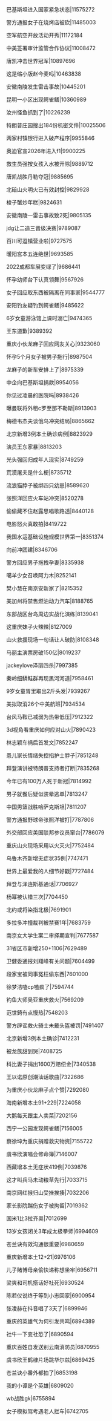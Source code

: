 巴基斯坦进入国家紧急状态|11575272

警方通报女子在烧烤店被砍|11485003

空军航空开放活动开秀|11172184

中美签署审计监管合作协议|11008472

唐凯冲击世界冠军|10897696

这是缩小版赵今麦吗|10463838

安徽南陵发生雷击事故|10445201

昆明一小区出现鳄雀鳝|10360989

汝州怪鱼抓到了|10226239

特朗普庄园搜出184份机密文件|10025506

两家村镇银行进入破产程序|9955846

奥迪官宣2026年进入f1|9900225

救生员强按女孩入水被开除|9889712

唐凯战胜丹勒夺冠|9885695

北碚山火明火已有效封控|9829928

梭子蟹炒年糕|9824631

安徽南陵一雷击事故致2死|9805135

jdg让二追三晋级决赛|9789087

百川可逗镇营业啦|9727575

暖阳宫本五连绝世|9693585

2022成都车展变绿了|9686441

怀孕幼师台下认真领舞|9567926

女子回应取东西被隔离在同事家|9544777

安阳钓友疑钓到鳄雀鳝|9485622

6岁女童游泳馆上课时溺亡|9474365

王东道歉|9389392

重庆小伙龙麻子回应网友关心|9323060

怀孕5个月女子被男子拖行|8987504

龙麻子的新车安排上了|8975339

中企向巴基斯坦捐款|8954056

你见过凌晨的医院吗|8938426

曝曼联将外租c罗至那不勒斯|8913903

梅德韦杰夫谈俄乌冲突结局|8865662

北京新增3例本土确诊病例|8823929

演员王东家暴|8813203

光头强回归成年人现实|8749259

荒漠屠夫是什么梗|8735712

流浪猫脖子被绑四只幼崽|8589620

张照洋回应火车站冲突|8520278

偷偷藏不住赵露思唱歌路透|8440128

电影怒火真敢拍|8419722

我国水运基础设施规模世界第一|8351374

向前冲团建|8346706

警方回应男子拖拽孕妻|8335938

噶羊少女召唤阿力木|8252141

樊小慧在南京安新家了|8215352

美加州将禁售燃油动力汽车|8188765

东部战区台岛周边实战化演练|8139041

这重庆妹子火辣辣|8127009

山火救援现场一句话让人破防|8108348

马丽主演票房破150亿|8019237

jackeylove泽丽四杀|7997385

秦岭细鳞鲑群再现黑河河道|7958461

9岁女童胃里取出2斤头发|7939267

美拟取消26个中美航班|7934534

台风马鞍已减弱为热带低压|7912322

3d视角看重庆如何应对山火|7890423

林志颖车祸后首发文|7852247

患儿家长情绪失控掐护士脖子|7851248

拜登演讲被特朗普支持者打断|7835268

今年已有100万人死于新冠|7814992

男子就餐后疑似装晕逃单|7813247

中国男篮战胜哈萨克斯坦|7811207

警方通报野球帝张照洋被打|7787806

外交部回应美国联邦参议员窜台|7786079

重庆山火现场采用以火灭火|7752484

乌鲁木齐新增无症状35例|7747471

世界上最爱我的人细节好戳|7727484

拜登与泽连斯基通话|7706927

杨幂被认错三次|7704450

北约或将染指北极|7691901

多拉多冲撞裁判被禁赛1年|7683759

南京女大学生案二审择期宣判|7677587

31省区市新增250+1106|7629489

卫健委通报刘翔峰有关问题|7604499

段家宝被同事冤枉偷东西|7601000

徐梦洁嗑cp嗑疯了|7594744

钓鱼大师吴亚重庆救火|7569209

范世錡有点慢热|7548203

警方辟谣救火骑士未戴头盔被罚|7491407

北京新增3例本土确诊|7412231

被龙族甜到哭|7408725

科比妻子捐出1600万赔偿金|7340538

王以诺原创潮汕话歌曲|7322686

为重庆小伙龙麻子点个赞|7292080

海南新增本土91+229|7224058

大鹅每天跟主人卖菜|7202156

西宁一公园发现鳄雀鳝|7156005

蔡徐坤为重庆捐赠救灾物资|7155722

虞书欣演唱会修命簿|7146007

西藏增本土无症状419例|7039876

这才叫兵马未动粮草先行|7033715

南京网红猴归山受挫挨揍|7032206

家长影院踹伤女子被拘留|7019362

国米1比3拉齐奥|7012699

13岁女孩闭关3年成太极拳师|6994609

苍兰诀有效沟通很重要|6980659

重庆新增本土12+21|6976106

儿子赌博母亲偷快递称想坐牢|6956711

梁爽和司机搭话好社死|6930524

陈若仪说终于等到小志回家|6900954

张凌赫在抖音唱了3天了|6899946

重庆的英雄气为何引发共鸣|6894389

社牛一下变社恐了|6890594

重庆百姓自发送别云南消防员|6870955

虞书欣王鹤棣片场跳华尔兹|6869425

苍兰诀小番外都拍了|6853198

我的小谭是个英雄|6809020

wb战胜gk|6755894

女子模拟驾考遇老人拦车|6742705

